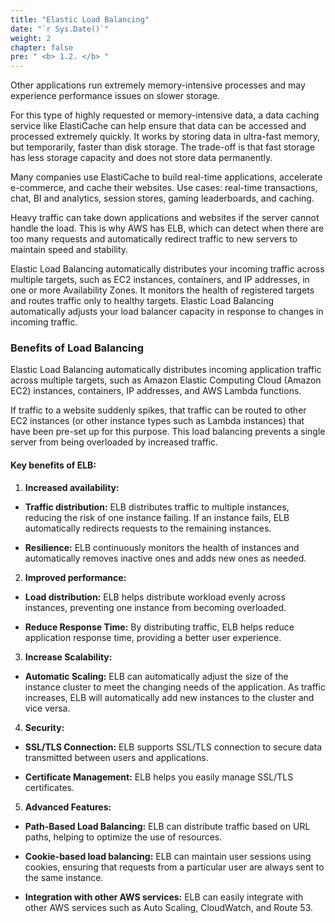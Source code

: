 ```yaml
---
title: "Elastic Load Balancing"
date: "`r Sys.Date()`"
weight: 2
chapter: false
pre: " <b> 1.2. </b> "
---
```


Other applications run extremely memory-intensive processes and may experience performance issues on slower storage.

For this type of highly requested or memory-intensive data, a data caching service like ElastiCache can help ensure that data can be accessed and processed extremely quickly. It works by storing data in ultra-fast memory, but temporarily, faster than disk storage. The trade-off is that fast storage has less storage capacity and does not store data permanently.

Many companies use ElastiCache to build real-time applications, accelerate e-commerce, and cache their websites. Use cases: real-time transactions, chat, BI and analytics, session stores, gaming leaderboards, and caching.

Heavy traffic can take down applications and websites if the server cannot handle the load. This is why AWS has ELB, which can detect when there are too many requests and automatically redirect traffic to new servers to maintain speed and stability.

Elastic Load Balancing automatically distributes your incoming traffic across multiple targets, such as EC2 instances, containers, and IP addresses, in one or more Availability Zones. It monitors the health of registered targets and routes traffic only to healthy targets. Elastic Load Balancing automatically adjusts your load balancer capacity in response to changes in incoming traffic.

### Benefits of Load Balancing

Elastic Load Balancing automatically distributes incoming application traffic across multiple targets, such as Amazon Elastic Computing Cloud (Amazon EC2) instances, containers, IP addresses, and AWS Lambda functions.

If traffic to a website suddenly spikes, that traffic can be routed to other EC2 instances (or other instance types such as Lambda instances) that have been pre-set up for this purpose. This load balancing prevents a single server from being overloaded by increased traffic.

#### Key benefits of ELB:

1. **Increased availability:**

-   **Traffic distribution:** ELB distributes traffic to multiple instances, reducing the risk of one instance failing. If an instance fails, ELB automatically redirects requests to the remaining instances.

-   **Resilience:** ELB continuously monitors the health of instances and automatically removes inactive ones and adds new ones as needed.

2. **Improved performance:**

-   **Load distribution:** ELB helps distribute workload evenly across instances, preventing one instance from becoming overloaded.

-   **Reduce Response Time:** By distributing traffic, ELB helps reduce application response time, providing a better user experience.

3. **Increase Scalability:**

-   **Automatic Scaling:** ELB can automatically adjust the size of the instance cluster to meet the changing needs of the application. As traffic increases, ELB will automatically add new instances to the cluster and vice versa.

4. **Security:**

-   **SSL/TLS Connection:** ELB supports SSL/TLS connection to secure data transmitted between users and applications.

-   **Certificate Management:** ELB helps you easily manage SSL/TLS certificates.

5. **Advanced Features:**

-   **Path-Based Load Balancing:** ELB can distribute traffic based on URL paths, helping to optimize the use of resources.
-   **Cookie-based load balancing:** ELB can maintain user sessions using cookies, ensuring that requests from a particular user are always sent to the same instance.

-   **Integration with other AWS services:** ELB can easily integrate with other AWS services such as Auto Scaling, CloudWatch, and Route 53.

